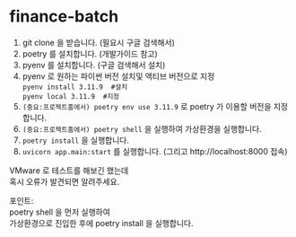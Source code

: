 ﻿# finance-batch
1. git clone 을 받습니다. (필요시 구글 검색해서)
2. poetry 를 설치합니다. (개발가이드 참고)
3. pyenv 를 설치합니다. (구글 검색해서 설치)
4. pyenv 로 원하는 파이썬 버전 설치및 액티브 버전으로 지정  
   ```pyenv install 3.11.9  #설치```  
   ```pyenv local 3.11.9  #지정```
6. ```(중요:프로젝트홈에서) poetry env use 3.11.9``` 로 poetry 가 이용할 버전을 지정합니다.
7. ```(중요:프로젝트홈에서) poetry shell``` 을 실행하여 가상환경을 실행합니다.
8. ```poetry install``` 을 실행합니다.
9. ```uvicorn app.main:start``` 를 실행합니다. (그리고 http://localhost:8000 접속)

VMware 로 테스트를 해보긴 했는데  
혹시 오류가 발견되면 알려주세요.

포인트:  
poetry shell 을 먼저 실행하여  
가상환경으로 진입한 후에 poetry install 을 실행합니다.
